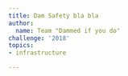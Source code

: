 ```yaml
---
title: Dam Safety bla bla
author:
  name: Team "Dammed if you do"
challenge: '2018'
topics:
- infrastructure

---
```





